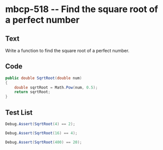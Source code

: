 # mbcp-518 -- Find the square root of a perfect number

## Text

Write a function to find the square root of a perfect number.

## Code

```csharp
public double SqrtRoot(double num)
{
    double sqrtRoot = Math.Pow(num, 0.5);
    return sqrtRoot;
}
```

## Test List

```csharp
Debug.Assert(SqrtRoot(4) == 2);
```

```csharp
Debug.Assert(SqrtRoot(16) == 4);
```

```csharp
Debug.Assert(SqrtRoot(400) == 20);
```
